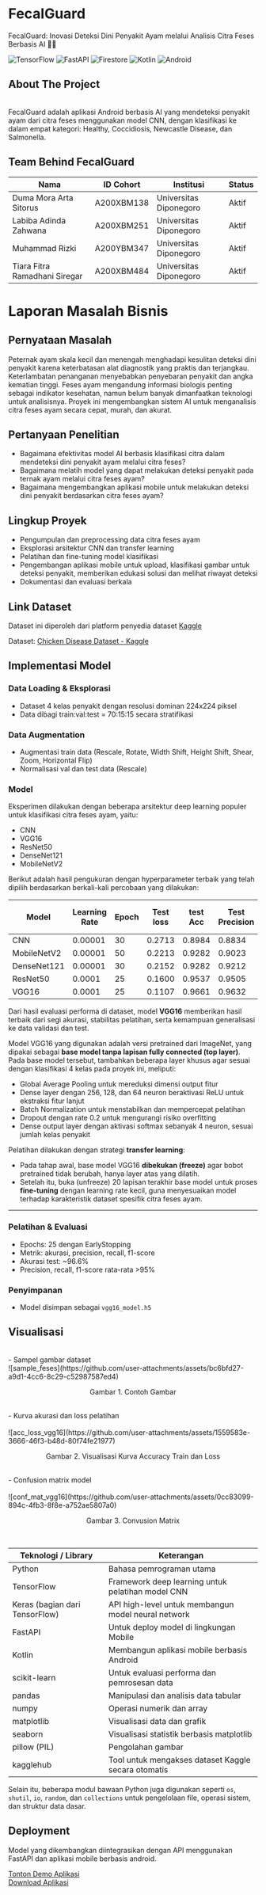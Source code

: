 # FecalGuard

FecalGuard: Inovasi Deteksi Dini Penyakit Ayam melalui Analisis Citra Feses Berbasis AI 🐔🤖

![TensorFlow](https://img.shields.io/badge/TensorFlow-%23FF6F00.svg?style=for-the-badge&logo=TensorFlow&logoColor=white) 
![FastAPI](https://img.shields.io/badge/FastAPI-005571?style=for-the-badge&logo=fastapi&logoColor=white)
![Firestore](https://img.shields.io/badge/Firestore-FFCA28?style=for-the-badge&logo=Firebase&logoColor=black)
![Kotlin](https://img.shields.io/badge/Kotlin-7F52FF?style=for-the-badge&logo=Kotlin&logoColor=white)
![Android](https://img.shields.io/badge/Android-3DDC84?style=for-the-badge&logo=Android&logoColor=white)

## About The Project
<br />
FecalGuard adalah aplikasi Android berbasis AI yang mendeteksi penyakit ayam dari citra feses menggunakan model CNN, dengan klasifikasi ke dalam empat kategori: Healthy, Coccidiosis, Newcastle Disease, dan Salmonella.
<br />

## Team Behind FecalGuard
| Nama                          | ID Cohort         | Institusi             | Status |  
|-------------------------------|--------------|-----------------------|--------|  
| Duma Mora Arta Sitorus         | A200XBM138   | Universitas Diponegoro | Aktif  |  
| Labiba Adinda Zahwana          | A200XBM251   | Universitas Diponegoro | Aktif  |  
| Muhammad Rizki                 | A200YBM347   | Universitas Diponegoro | Aktif  |  
| Tiara Fitra Ramadhani Siregar | A200XBM484   | Universitas Diponegoro | Aktif  |  

# Laporan Masalah Bisnis
## Pernyataan Masalah  
Peternak ayam skala kecil dan menengah menghadapi kesulitan deteksi dini penyakit karena keterbatasan alat diagnostik yang praktis dan terjangkau. Keterlambatan penanganan menyebabkan penyebaran penyakit dan angka kematian tinggi. Feses ayam mengandung informasi biologis penting sebagai indikator kesehatan, namun belum banyak dimanfaatkan teknologi untuk analisisnya. Proyek ini mengembangkan sistem AI untuk menganalisis citra feses ayam secara cepat, murah, dan akurat.

## Pertanyaan Penelitian  
- Bagaimana efektivitas model AI berbasis klasifikasi citra dalam mendeteksi dini penyakit ayam melalui citra feses?  
- Bagaimana melatih model yang dapat melakukan deteksi penyakit pada ternak ayam melalui citra feses ayam?
- Bagaimana mengembangkan aplikasi mobile untuk melakukan deteksi dini penyakit berdasarkan citra feses ayam?

## Lingkup Proyek  
- Pengumpulan dan preprocessing data citra feses ayam  
- Eksplorasi arsitektur CNN dan transfer learning  
- Pelatihan dan fine-tuning model klasifikasi  
- Pengembangan aplikasi mobile untuk upload, klasifikasi gambar untuk deteksi penyakit, memberikan edukasi solusi dan melihat riwayat deteksi
- Dokumentasi dan evaluasi berkala

## Link Dataset  

  Dataset ini diperoleh dari platform penyedia dataset [Kaggle](https://www.kaggle.com)
  
  Dataset: 
    [Chicken Disease Dataset - Kaggle](https://www.kaggle.com/datasets/allandclive/chicken-disease-1)

## Implementasi Model  
### Data Loading & Eksplorasi  
- Dataset 4 kelas penyakit dengan resolusi dominan 224x224 piksel  
- Data dibagi train:val:test = 70:15:15 secara stratifikasi


### Data Augmentation  
- Augmentasi train data (Rescale, Rotate, Width Shift, Height Shift, Shear, Zoom, Horizontal Flip)  
- Normalisasi val dan test data (Rescale)


### Model  
Eksperimen dilakukan dengan beberapa arsitektur deep learning populer untuk klasifikasi citra feses ayam, yaitu:  
- CNN
- VGG16 
- ResNet50 
- DenseNet121 
- MobileNetV2 

Berikut adalah hasil pengukuran dengan hyperparameter terbaik yang telah dipilih berdasarkan berkali-kali percobaan yang dilakukan:

| Model       | Learning Rate | Epoch | Test loss | test Acc | Test Precision |Test Recall  | Test F1-Score |
|-------------|-------------- |-------|-----------|----------|----------------|-------------|---------------|
| CNN         | 0.00001       |30     |0.2713     | 0.8984   | 0.8834         |0.8651       | 0.8733        |
| MobileNetV2 | 0.00001       |50     |0.2213     | 0.9282   | 0.9023         |0.9079       | 0.9047        |  
| DenseNet121 | 0.00001       |30     |0.2152     | 0.9282   | 0.9212         |0.9007       | 0.9100        |  
| ResNet50    | 0.0001        |25     |0.1600     | 0.9537   | 0.9505         |0.9392       | 0.9446        |  
| VGG16       | 0.0001        |25     |0.1107     | 0.9661   | 0.9632         |0.9564       | 0.9597        |  
       
Dari hasil evaluasi performa di dataset, model **VGG16** memberikan hasil terbaik dari segi akurasi, stabilitas pelatihan, serta kemampuan generalisasi ke data validasi dan test.

Model VGG16 yang digunakan adalah versi pretrained dari ImageNet, yang dipakai sebagai **base model tanpa lapisan fully connected (top layer)**. Pada base model tersebut, tambahkan beberapa layer khusus agar sesuai dengan klasifikasi 4 kelas pada proyek ini, meliputi:  
- Global Average Pooling untuk mereduksi dimensi output fitur  
- Dense layer dengan 256, 128, dan 64 neuron beraktivasi ReLU untuk ekstraksi fitur lanjut  
- Batch Normalization untuk menstabilkan dan mempercepat pelatihan  
- Dropout dengan rate 0.2 untuk mengurangi risiko overfitting  
- Dense output layer dengan aktivasi softmax sebanyak 4 neuron, sesuai jumlah kelas penyakit  

Pelatihan dilakukan dengan strategi **transfer learning**:  
- Pada tahap awal, base model VGG16 **dibekukan (freeze)** agar bobot pretrained tidak berubah, hanya layer atas yang dilatih.  
- Setelah itu, buka (unfreeze) 20 lapisan terakhir base model untuk proses **fine-tuning** dengan learning rate kecil, guna menyesuaikan model terhadap karakteristik dataset spesifik citra feses ayam.  

---

### Pelatihan & Evaluasi  
- Epochs: 25 dengan EarlyStopping  
- Metrik: akurasi, precision, recall, f1-score  
- Akurasi test: ~96.6%  
- Precision, recall, f1-score rata-rata >95%

### Penyimpanan  
- Model disimpan sebagai `vgg16_model.h5`

## Visualisasi  
<br>
- Sampel gambar dataset
<br>
![sample_feses](https://github.com/user-attachments/assets/bc6bfd27-a9d1-4cc6-8c29-c52987587ed4)
<p align='center'>Gambar 1. Contoh Gambar</p>
<br>
- Kurva akurasi dan loss pelatihan 
<br>
<br>
![acc_loss_vgg16](https://github.com/user-attachments/assets/1559583e-3666-46f3-b48d-80f74fe21977)
<p align='center'>Gambar 2. Visualisasi Kurva Accuracy Train dan Loss</p>
<br>
- Confusion matrix model
<br>
<br>
![conf_mat_vgg16](https://github.com/user-attachments/assets/0cc83099-894c-4fb3-8f8e-a752ae5807a0)
<p align='center'>Gambar 3. Convusion Matrix</p>
<br>

| Teknologi / Library              | Keterangan                                         |
|---------------------------------|---------------------------------------------------|
| Python                          | Bahasa pemrograman utama                           |
| TensorFlow                      | Framework deep learning untuk pelatihan model CNN |
| Keras (bagian dari TensorFlow)  | API high-level untuk membangun model neural network|
| FastAPI                 | Untuk deploy model di lingkungan Mobile   |
| Kotlin                 | Membangun aplikasi mobile berbasis Android   |
| scikit-learn                   | Untuk evaluasi performa dan pemrosesan data       |
| pandas                         | Manipulasi dan analisis data tabular               |
| numpy                          | Operasi numerik dan array                           |
| matplotlib                     | Visualisasi data dan grafik                          |
| seaborn                       | Visualisasi statistik berbasis matplotlib          |
| pillow (PIL)                  | Pengolahan gambar                                   |
| kagglehub                     | Tool untuk mengakses dataset Kaggle secara otomatis|

Selain itu, beberapa modul bawaan Python juga digunakan seperti `os`, `shutil`, `io`, `random`, dan `collections` untuk pengelolaan file, operasi sistem, dan struktur data dasar.

## Deployment
Model yang dikembangkan diintegrasikan dengan API menggunakan FastAPI dan aplikasi mobile berbasis android.

[Tonton Demo Aplikasi](https://drive.google.com/file/d/1eIXxO_glih71ivN4XaUkJhE2MM8SGSDL/view?usp=sharing) </br>
[Download Aplikasi](https://github.com/qnyara5/FecalGuard-App/blob/main/app-debug.apk)




